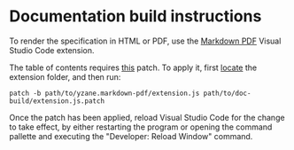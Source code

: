 # Documentation build instructions

To render the specification in HTML or PDF, use the [Markdown PDF](https://marketplace.visualstudio.com/items?itemName=yzane.markdown-pdf) Visual Studio Code extension.

The table of contents requires [this](./extension.js.patch) patch. To apply it, first [locate](https://code.visualstudio.com/api/working-with-extensions/publishing-extension#your-extension-folder) the extension folder, and then run:

```
patch -b path/to/yzane.markdown-pdf/extension.js path/to/doc-build/extension.js.patch
```

Once the patch has been applied, reload Visual Studio Code for the change to take effect, by either restarting the program or opening the command pallette and executing the "Developer: Reload Window" command.